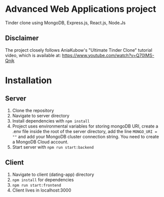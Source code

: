 # Advanced Web Applications project
Tinder clone using MongoDB, Express.js, React.js, Node.Js

## Disclaimer
The project closely follows AniaKubow's "Ultimate Tinder Clone" tutorial video, which is available at: https://www.youtube.com/watch?v=Q70IMS-Qnjk

# Installation
## Server
1. Clone the repository
2. Navigate to server directory
3. Install dependencies with ```npm install```
4. Project uses environmental variables for storing mongoDB URI, create a .env file inside the root of the server directory, add the line ```MONGO_URI = ""``` and add your MongoDB cluster connection string. You need to create a MongoDB Cloud account.
5. Start server with ```npm run start:backend```

## Client
1. Navigate to client (dating-app) directory
2. ```npm install``` for dependencies
3. ```npm run start:frontend```
4. Client lives in localhost:3000
